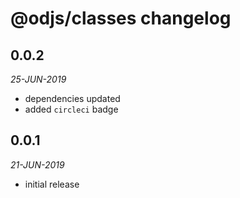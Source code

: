 # @odjs/classes changelog

## 0.0.2
*25-JUN-2019*

* dependencies updated
* added `circleci` badge

## 0.0.1
*21-JUN-2019*

* initial release
